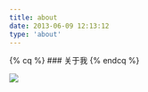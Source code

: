 ```yaml
---
title: about
date: 2013-06-09 12:13:12
type: 'about'
---
```

{% cq %} ### 关于我 {% endcq %}

<img src="http://theme-next.iissnan.com/uploads/tags/full-image.jpg" />
